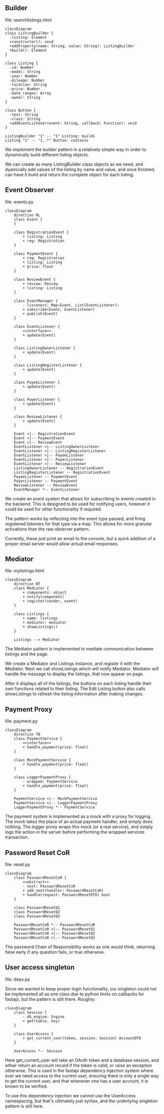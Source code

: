 ## Builder

file: searchlistings.html

```mermaid
classDiagram
class ListingBuilder {
  -listing: Element
  +constructor(): void
  +addProperty(name: String, value: String): ListingBuilder
  +build(): Element
}

class Listing {
  -id: Number
  -model: String
  -year: Number
  -mileage: Number
  -location: String
  -price: Number
  -date_ranges: Array
  -owner: String
}

class Button {
  -text: String
  -class: String
  +addEventListener(event: String, callback: Function): void
}

ListingBuilder "1" -- "1" Listing: builds
Listing "1" -- "1..*" Button: contains
```

We implement the builder pattern in a relatively simple way in order to dynamically build different listing objects.

We can create as many ListingBuilder class objects as we need, and dyamically add values of the listing by name and value, and once finished, can have it build and return the complete object for each listing.

## Event Observer

file: events.py

```mermaid
classDiagram
    direction RL
    class Event {
    }

    class RegistrationEvent {
        + listing: Listing
        + reg: Registration
    }

    class PaymentEvent {
        + reg: Registration
        + listing: Listing
        + price: float
    }

    class ReviewEvent {
        + review: Review
        + listing: Listing
    }

    class EventManager {
        - listeners: Map~Event, List[EventListener]~
        + subscribe(Event, EventListener)
        + publish(Event)
    }

    class EventListener {
        <<interface>>
        + update(Event)
    }

    class ListingOwnerListener {
        + update(Event)
    }

    class ListingRegisterListener {
        + update(Event)
    }

    class PayeeListener {
        + update(Event)
    }

    class PayerListener {
        + update(Event)
    }

    class ReviewListener {
        + update(Event)
    }

    Event <|-- RegistrationEvent
    Event <|-- PaymentEvent
    Event <|-- ReviewEvent
    EventListener <|-- ListingOwnerListener
    EventListener <|-- ListingRegisterListener
    EventListener <|-- PayeeListener
    EventListener <|-- PayerListener
    EventListener <|-- ReviewListener
    ListingOwnerListener -- RegistrationEvent
    ListingRegisterListener -- RegistrationEvent
    PayeeListener -- PaymentEvent
    PayerListener -- PaymentEvent
    ReviewListener -- ReviewEvent
    EventManager *-- EventListener
```

We create an event system that allows for subscribing to events created in the backend. This is designed to be used for
notifying users, however it could be used for other functionality if required.

The pattern works by reflecting into the event type passed, and firing registered listeners
for that type via a map. This allows for more granular activations than the raw observer pattern.

Currently, these just print an email to the console, but a quick addition of a proper email server would allow actual
email responses.

## Mediator

file: mylistings.html

```mermaid
classDiagram
    direction BT
    class Mediator {
        + components: object
        + notify(component)
        + register(sender, event)
    }

    class Listings {
        + name: listings
        + mediator: mediator
        + showListings()
    }

    Listings --> Mediator
```

The Mediator pattern is implemented to mediate communication between listings and the page.

We create a Mediator and Listings instance, and register it with the Mediator. Next we call showListings which will notify Mediator. Mediator will handle the message to display the listings, that now appear on page.

After it displays all of the listings, the buttons on each listing handle their own functions related to their listing. The Edit Listing button also calls showListings to refresh the listing information after making changes.

## Payment Proxy

file: payment.py

```mermaid
classDiagram
    direction TB
    class PaymentService {
        <<interface>>
        + handle_payment(price: float)
    }

    class MockPaymentService {
        + handle_payment(price: float)
    }

    class LoggerPaymentProxy {
        - wrapped: PaymentService
        + handle_payment(price: float)
    }

    PaymentService <|-- MockPaymentService
    PaymentService <|-- LoggerPaymentProxy
    LoggerPaymentProxy *-- PaymentService
```

The payment system is implemented as a mock with a proxy for logging. The mock takes the place
of an actual payment handler, and simply does nothing. The logger proxy wraps this mock (or a real
service), and simply logs the action in the server before performing the wrapped services transaction.

## Password Reset CoR

file: reset.py

```mermaid
classDiagram
    class PasswordResetCoR {
        <<abstract>>
        - next: PasswordResetCoR
        + add_next(handler: PasswordResetCoR)
        + handle(request: PasswordResetDTO) bool
    }

    class PasswordResetQ1
    class PasswordResetQ2
    class PasswordResetQ3

    PasswordResetCoR *-- PasswordResetCoR
    PasswordResetCoR <|-- PasswordResetQ1
    PasswordResetCoR <|-- PasswordResetQ2
    PasswordResetCoR <|-- PasswordResetQ3
```

The password Chain of Responsibility works as one would think, returning
false early if any question fails, or true otherwise.

## User access singleton

file: deps.py

Since we wanted to keep proper login functionality, our singleton could not be implemented all as one class due
to python limits on callbacks for fastapi, but the pattern is still there. Roughly:

```mermaid
classDiagram
    class Session {
        - db_engine: Engine
        + get(table, key)
    }

    class UserAccess {
        + get_current_user(token, session: Session) AccountDTO
    }

    UserAccess *-- Session
```

Here get_current_user will take an OAuth token and a database session, and either return an account
record if the token is valid, or raise an exception otherwise. This is used in the fastapi dependency injection system
where ever we need access to the current user, ensuring there is only a single way to get the current user,
and that whenever one has a user account, it is known to be verified.

To use this dependency injection we cannot use the UserAccess namespacing, but that's ultimately just syntax,
and the underlying singleton pattern is still here.
